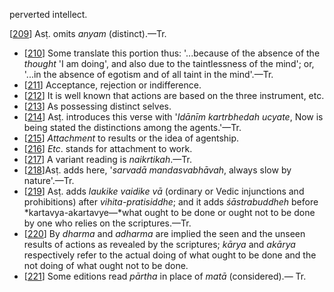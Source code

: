 perverted intellect.

[[209](#page--1-0)] Asṭ. omits *anyam* (distinct).—Tr.

- [[210](#page--1-1)] Some translate this portion thus: '...because of the absence of the *thought* 'I am doing', and also due to the taintlessness of the mind'; or, '...in the absence of egotism and of all taint in the mind'.—Tr.
- [[211](#page--1-2)] Acceptance, rejection or indifference.
- [[212](#page--1-3)] It is well known that actions are based on the three instrument, etc.
- [[213](#page--1-4)] As possessing distinct selves.
- [[214](#page--1-5)] Asṭ. introduces this verse with '*Idānīm kartrbhedah ucyate*, Now is being stated the distinctions among the agents.'—Tr.
- [[215](#page--1-6)] *Attachment* to results or the idea of agentship.
- [[216](#page--1-7)] *Etc*. stands for attachment to work.
- [[217](#page--1-8)] A variant reading is *naikrtikah*.—Tr.
- [[218](#page--1-7)]Asṭ. adds here, '*sarvadā mandasvabhāvah*, always slow by nature'.—Tr.
- [[219](#page--1-9)] Asṭ. adds *laukike vaidike vā* (ordinary or Vedic injunctions and prohibitions) after *vihita-pratisiddhe*; and it adds *śāstrabuddheh* before *kartavya-akartavye—*what ought to be done or ought not to be done by one who relies on the scriptures.—Tr.
- [[220](#page--1-10)] By *dharma* and *adharma* are implied the seen and the unseen results of actions as revealed by the scriptures; *kārya* and *akārya* respectively refer to the actual doing of what ought to be done and the not doing of what ought not to be done.
- [[221](#page--1-11)] Some editions read *pārtha* in place of *matā* (considered).— Tr.